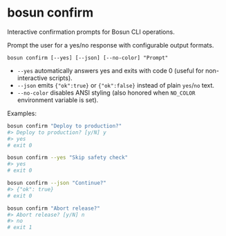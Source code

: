 # bosun confirm

Interactive confirmation prompts for Bosun CLI operations.

Prompt the user for a yes/no response with configurable output formats.

```
bosun confirm [--yes] [--json] [--no-color] "Prompt"
```

- `--yes` automatically answers yes and exits with code 0 (useful for non-interactive scripts).
- `--json` emits `{"ok":true}` or `{"ok":false}` instead of plain `yes`/`no` text.
- `--no-color` disables ANSI styling (also honored when `NO_COLOR` environment variable is set).

Examples:

```bash
bosun confirm "Deploy to production?"
#> Deploy to production? [y/N] y
#> yes
# exit 0

bosun confirm --yes "Skip safety check"
#> yes
# exit 0

bosun confirm --json "Continue?"
#> {"ok": true}
# exit 0

bosun confirm "Abort release?"
#> Abort release? [y/N] n
#> no
# exit 1
```
